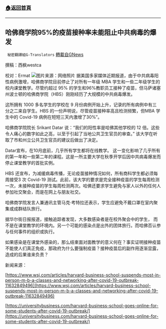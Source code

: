 ###  [:house:返回首頁](https://github.com/ourhimalayas/txt)
---


## 哈佛商学院95%的疫苗接种率未能阻止中共病毒的爆发
` 秘密翻譯組G-Translators` [轉載自GNews](https://gnews.org/zh-hans/1569520/)

撰稿：西枫westca

校对：Ermat
![](https://assets.gnews.org/wp-content/uploads/2021/10/unnamed.jpg)图片来源：网络照片
据美国多家媒体近期报道，由于中共病毒阳性病例激增，哈佛商学院目前停止了对所有一年级 MBA 学生和一些二年级学生的校内课堂教学。尽管约超过 95% 的学生和96%教职员工接种了疫苗，但马萨诸塞州波士顿的哈佛商学院（HBS）刚刚经历了大规模的中共病毒爆发。

这所拥有 1000 多名学生的学校在 9 月份病例开始上升，记录的所有病例中有三分之二来自学生。HBS 的一份声明说，尽管疫苗接种率高且检测频繁，但MBA 学生中的 Covid-19 病例在短短三天内激增了30%”。

哈佛商学院院长 Srikant Datar 说：“我们的阳性率是哈佛其他学校的 12 倍。这些令人痛心的数字如此之高，以至于引起了当地公共卫生官员的审查。” 该大学在听取了市和州立公共卫生官员的建议后做出了决定。

Datar宣布，在10月底前，几乎所有学生都将在线教学。 这一变化影响了几乎所有的第一年和一些第二年的课程。这是一所主要大学在秋季开学后因中共病毒爆发而停止课堂教学的首批实例。

HBS 还宣布，为减缓病毒传播，无论疫苗接种情况如何，所有商科学生都必须每周接受3 次 Covid-19 测试。此前，该大学的要求是完全接种疫苗的学生每周检测一次，未接种疫苗的学生每周检测两次。哈佛还要求学生避免与家人以外的任何人参加社交聚会，而是在网上与朋友社交。

哈佛商学院发言人兼通讯主管马克·考特拉还表示，学生应避免不戴口罩在室内聚集或成群结队旅行。

据华尔街日报报道，接触追踪者发现，大多数感染者是在校外聚会中的学生， 而不是在课堂教学的环境内。另一个可能的感染点是出外的团体旅行。而哈佛否认参与任何事件的组织或执行。

如果感染是在课堂外感染的，那么结束面对面教学的意义何在？事实证明接种疫苗不能使人们真正免疫，那政府为什么要强制疫苗？接种疫苗后的副作用逐渐显露，造成的后果谁来负责？

新闻来源：

[https://www.wsj.com/articles/harvard-business-school-suspends-most-in-person-m-b-a-classes-and-networking-after-covid-19-outbreak-11632849496](https://www.wsj.com/articles/harvard-business-school-suspends-most-in-person-m-b-a-classes-and-networking-after-covid-19-outbreak-11632849496)

[https://universitybusiness.com/harvard-business-school-goes-online-for-some-students-after-covid-19-outbreak/](https://universitybusiness.com/harvard-business-school-goes-online-for-some-students-after-covid-19-outbreak/)
